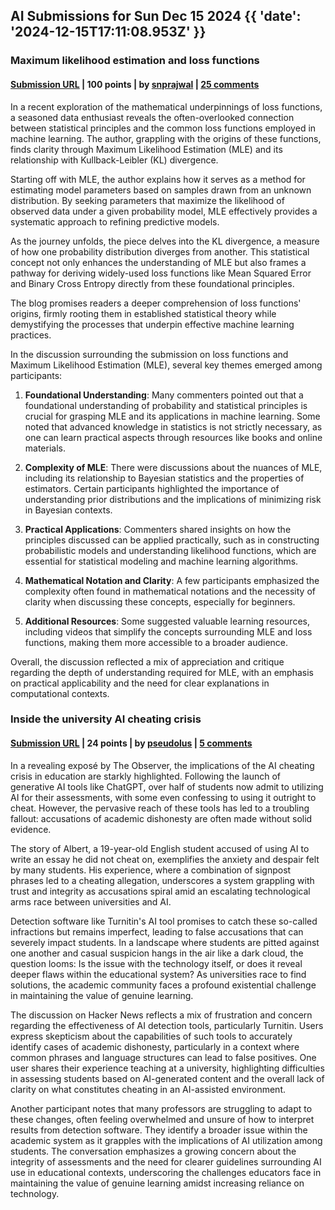 ## AI Submissions for Sun Dec 15 2024 {{ 'date': '2024-12-15T17:11:08.953Z' }}

### Maximum likelihood estimation and loss functions

#### [Submission URL](https://rish-01.github.io/blog/posts/ml_estimation/) | 100 points | by [snprajwal](https://news.ycombinator.com/user?id=snprajwal) | [25 comments](https://news.ycombinator.com/item?id=42424879)

In a recent exploration of the mathematical underpinnings of loss functions, a seasoned data enthusiast reveals the often-overlooked connection between statistical principles and the common loss functions employed in machine learning. The author, grappling with the origins of these functions, finds clarity through Maximum Likelihood Estimation (MLE) and its relationship with Kullback-Leibler (KL) divergence.

Starting off with MLE, the author explains how it serves as a method for estimating model parameters based on samples drawn from an unknown distribution. By seeking parameters that maximize the likelihood of observed data under a given probability model, MLE effectively provides a systematic approach to refining predictive models.

As the journey unfolds, the piece delves into the KL divergence, a measure of how one probability distribution diverges from another. This statistical concept not only enhances the understanding of MLE but also frames a pathway for deriving widely-used loss functions like Mean Squared Error and Binary Cross Entropy directly from these foundational principles. 

The blog promises readers a deeper comprehension of loss functions' origins, firmly rooting them in established statistical theory while demystifying the processes that underpin effective machine learning practices.

In the discussion surrounding the submission on loss functions and Maximum Likelihood Estimation (MLE), several key themes emerged among participants:

1. **Foundational Understanding**: Many commenters pointed out that a foundational understanding of probability and statistical principles is crucial for grasping MLE and its applications in machine learning. Some noted that advanced knowledge in statistics is not strictly necessary, as one can learn practical aspects through resources like books and online materials.

2. **Complexity of MLE**: There were discussions about the nuances of MLE, including its relationship to Bayesian statistics and the properties of estimators. Certain participants highlighted the importance of understanding prior distributions and the implications of minimizing risk in Bayesian contexts.

3. **Practical Applications**: Commenters shared insights on how the principles discussed can be applied practically, such as in constructing probabilistic models and understanding likelihood functions, which are essential for statistical modeling and machine learning algorithms.

4. **Mathematical Notation and Clarity**: A few participants emphasized the complexity often found in mathematical notations and the necessity of clarity when discussing these concepts, especially for beginners.

5. **Additional Resources**: Some suggested valuable learning resources, including videos that simplify the concepts surrounding MLE and loss functions, making them more accessible to a broader audience.

Overall, the discussion reflected a mix of appreciation and critique regarding the depth of understanding required for MLE, with an emphasis on practical applicability and the need for clear explanations in computational contexts.

### Inside the university AI cheating crisis

#### [Submission URL](https://www.theguardian.com/technology/2024/dec/15/i-received-a-first-but-it-felt-tainted-and-undeserved-inside-the-university-ai-cheating-crisis) | 24 points | by [pseudolus](https://news.ycombinator.com/user?id=pseudolus) | [5 comments](https://news.ycombinator.com/item?id=42426657)

In a revealing exposé by The Observer, the implications of the AI cheating crisis in education are starkly highlighted. Following the launch of generative AI tools like ChatGPT, over half of students now admit to utilizing AI for their assessments, with some even confessing to using it outright to cheat. However, the pervasive reach of these tools has led to a troubling fallout: accusations of academic dishonesty are often made without solid evidence. 

The story of Albert, a 19-year-old English student accused of using AI to write an essay he did not cheat on, exemplifies the anxiety and despair felt by many students. His experience, where a combination of signpost phrases led to a cheating allegation, underscores a system grappling with trust and integrity as accusations spiral amid an escalating technological arms race between universities and AI.

Detection software like Turnitin's AI tool promises to catch these so-called infractions but remains imperfect, leading to false accusations that can severely impact students. In a landscape where students are pitted against one another and casual suspicion hangs in the air like a dark cloud, the question looms: Is the issue with the technology itself, or does it reveal deeper flaws within the educational system? As universities race to find solutions, the academic community faces a profound existential challenge in maintaining the value of genuine learning.

The discussion on Hacker News reflects a mix of frustration and concern regarding the effectiveness of AI detection tools, particularly Turnitin. Users express skepticism about the capabilities of such tools to accurately identify cases of academic dishonesty, particularly in a context where common phrases and language structures can lead to false positives. One user shares their experience teaching at a university, highlighting difficulties in assessing students based on AI-generated content and the overall lack of clarity on what constitutes cheating in an AI-assisted environment.

Another participant notes that many professors are struggling to adapt to these changes, often feeling overwhelmed and unsure of how to interpret results from detection software. They identify a broader issue within the academic system as it grapples with the implications of AI utilization among students. The conversation emphasizes a growing concern about the integrity of assessments and the need for clearer guidelines surrounding AI use in educational contexts, underscoring the challenges educators face in maintaining the value of genuine learning amidst increasing reliance on technology.

